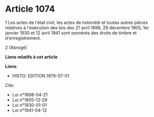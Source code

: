 # Article 1074

1  Les actes de l'état civil, les actes de notoriété et toutes autres pièces relatives à l'exécution des lois des 21 avril
1898, 29 décembre 1905, 1er janvier 1930 et 12 avril 1941 sont exonérés des droits de timbre et d'enregistrement.

2  (Abrogé)

**Liens relatifs à cet article**

**Liens**:

  - HISTO: EDITION 1979-07-01

_Cite_:

  - Loi n°1898-04-21
  - Loi n°1905-12-29
  - Loi n°1930-01-01
  - Loi n°1941-04-12
